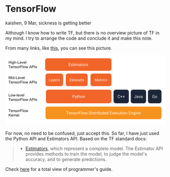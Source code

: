 # TensorFlow 

kaishen, 9 Mar, sickness is getting better

Although I know how to write TF, but there is no overview picture of TF in my mind. I try to arrange the code and conclude it and make this note.

From many links, like [this](https://www.tensorflow.org/get_started/premade_estimators), you can see this picture. 

![TF programming stack](./TF1.png)

For now, no need to be confused, just accept this. So far, I have just used the Python API and Estimators API. Based on the TF standard docs:

> - [Estimators](https://www.tensorflow.org/programmers_guide/estimators), which represent a complete model. The Estimator API provides methods to train the model, to judge the model's accuracy, and to generate predictions.

Check [here](https://www.tensorflow.org/programmers_guide/) for a total view of programmer's guide.